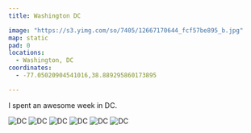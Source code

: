 ```yaml
---
title: Washington DC

image: "https://s3.yimg.com/so/7405/12667170644_fcf57be895_b.jpg"
map: static
pad: 0
locations:
  - Washington, DC
coordinates:
  - -77.05020904541016,38.889295860173895

---
```


I spent an awesome week in DC.

<div class="photos">

<img src="https://c2.staticflickr.com/6/5485/12666688105_550efc51db_b.jpg" alt="DC">

<img src="https://c2.staticflickr.com/8/7382/12666807483_1e56a7c7cb_b.jpg" class="img-half" alt="DC">
<img src="https://c2.staticflickr.com/8/7392/12667150544_548740e41e_b.jpg" class="img-half" alt="DC">

<img src="https://c2.staticflickr.com/8/7405/12667170644_fcf57be895_b.jpg" class="pop-out" alt="DC">

<img src="https://c2.staticflickr.com/8/7377/12667152304_47a1ddda05_b.jpg" alt="DC">

<img src="https://c2.staticflickr.com/8/7398/12666816563_21cfc4f959_b.jpg" alt="DC">
</div>
